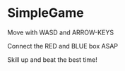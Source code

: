 # SimpleGame

Move with WASD and ARROW-KEYS

Connect the RED and BLUE box ASAP

Skill up and beat the best time!
